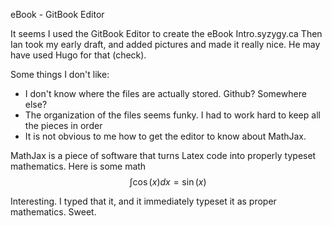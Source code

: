 eBook - GitBook Editor



It seems I used the GitBook Editor to create the eBook Intro.syzygy.ca  Then Ian took my early draft, and added pictures and made it really nice. He may have used Hugo for that \(check\).



Some things I don't like:

* I don't know where the files are actually stored. Github? Somewhere else?
* The organization of the files seems funky. I had to work hard to keep all the pieces in order
* It is not obvious to me how to get the editor to know about MathJax.



MathJax is a piece of software that turns Latex code into properly typeset mathematics. Here is some math $$\int \cos(x) dx = \sin(x)$$

Interesting. I typed that it, and it immediately typeset it as proper mathematics. Sweet. 




